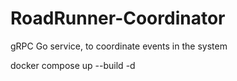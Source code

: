 # RoadRunner-Coordinator
gRPC Go service, to coordinate events in the system

docker compose up --build -d